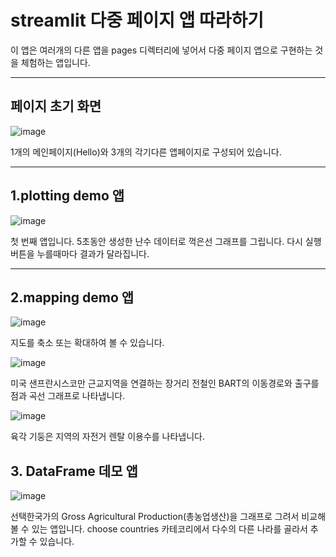 # streamlit 다중 페이지 앱 따라하기

이 앱은 여러개의 다른 앱을 pages 디렉터리에 넣어서 다중 페이지 앱으로 구현하는 것을 체험하는 앱입니다. 


---

## 페이지 초기 화면
![image](https://github.com/user-attachments/assets/f80c9cc3-b24d-4dd2-9e05-41bd628ae11f)

1개의 메인페이지(Hello)와 3개의 각기다른 앱페이지로 구성되어 있습니다.

---

## 1.plotting demo 앱 
![image](https://github.com/user-attachments/assets/18c69831-2085-4a05-ad35-61dbbdb8d6ca)

첫 번째 앱입니다. 
5초동안 생성한 난수 데이터로 꺽은선 그래프를 그립니다.
다시 실행 버튼을 누를때마다 결과가 달라집니다.

---

## 2.mapping demo 앱 

![image](https://github.com/user-attachments/assets/d98101a1-9c07-4ee3-9dd1-5a89271798c1)

지도를 축소 또는 확대하여 볼 수 있습니다.


![image](https://github.com/user-attachments/assets/6c782ec3-2b12-44dd-8736-97cdab667521)


미국 샌프란시스코만 근교지역을 연결하는 장거리 전철인 BART의 이동경로와 출구를 점과 곡선 그래프로 나타냅니다.


![image](https://github.com/user-attachments/assets/032bbb41-f11b-4f18-9e21-71ce01b68636)

육각 기둥은 지역의 자전거 렌탈 이용수를 나타냅니다.



## 3. DataFrame 데모 앱 

![image](https://github.com/user-attachments/assets/76abac76-0441-4e0c-ae28-d2427c39f21e)

선택한국가의 Gross Agricultural Production(총농업생산)을 그래프로 그려서 비교해볼 수 있는 앱입니다.
choose countries 카테코리에서 다수의 다른 나라를 골라서 추가할 수 있습니다.




